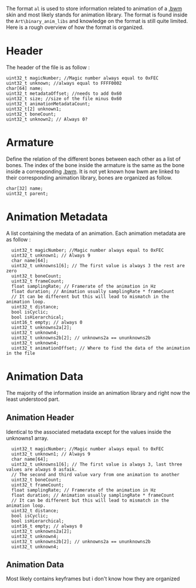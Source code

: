 The format `al` is used to store information related to animation of a [.bwm](/file_formats/bwm.md) skin and most likely stands for animation library. 
The format is found inside the `Art\binary_anim_libs` and knowledge on the format is still quite limited.
Here is a rough overview of how the format is organized.

# Header

The header of the file is as follow :
```
uint32_t magicNumber; //Magic number always equal to 0xFEC
uint32_t unknown; //always equal to FFFF0002
char[64] name;
uint32_t metadataOffset; //needs to add 0x60
uint32_t size; //size of the file minus 0x60
uint32_t animationMetadataCount;
uint32_t[2] unknown1;
uint32_t boneCount;
uint32_t unknown2; // Always 0?
```

# Armature
Define the relation of the different bones between each other as a list of bones.
The index of the bone inside the armature is the same as the bone inside a corresponding [.bwm](/file_formats/bwm.md).
It is not yet known how bwm are linked to their corresponding animation library, bones are organized as follow.
```
char[32] name;
uint32_t parent;
```

# Animation Metadata
A list containing the medata of an animation.
Each animation metadata are as follow :
```
  uint32_t magicNumber; //Magic number always equal to 0xFEC
  uint32_t unknown1; // Always 9
  char name[64];
  uint32_t unknowns1[6]; // The first value is always 3 the rest are zero
  uint32_t boneCount;
  uint32_t frameCount;
  float samplingRate; // Framerate of the animation in Hz
  float duration; // Animation usually samplingRate * frameCount
  // It can be different but this will lead to mismatch in the animation loop.
  uint32_t distance;
  bool isCyclic;
  bool isHierarchical;
  uint16_t empty; // always 0
  uint32_t unknowns2a[2];
  uint32_t unknown4;
  uint32_t unknowns2b[2]; // unknowns2a == ununknowns2b
  uint32_t unknown4;
  uint32_t animationOffset; // Where to find the data of the animation in the file
```

# Animation Data
The majority of the information inside an animation library and right now the least understood part.
## Animation Header
Identical to the associated metadata except for the values inside the unknowns1 array.
```
  uint32_t magicNumber; //Magic number always equal to 0xFEC
  uint32_t unknown1; // Always 9
  char name[64];
  uint32_t unknowns1[6]; // The first value is always 3, last three values are always 0 asfaik.
  // The second and third value vary from one animation to another
  uint32_t boneCount;
  uint32_t frameCount;
  float samplingRate; // Framerate of the animation in Hz
  float duration; // Animation usually samplingRate * frameCount
  // It can be different but this will lead to mismatch in the animation loop.
  uint32_t distance;
  bool isCyclic;
  bool isHierarchical;
  uint16_t empty; // always 0
  uint32_t unknowns2a[2];
  uint32_t unknown4;
  uint32_t unknowns2b[2]; // unknowns2a == ununknowns2b
  uint32_t unknown4;
```
## Animation Data
Most likely contains keyframes but i don't know how they are organized
